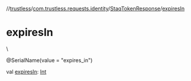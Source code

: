 //[trustless](../../../index.md)/[com.trustless.requests.identity](../index.md)/[StaqTokenResponse](index.md)/[expiresIn](expires-in.md)

# expiresIn

\

@SerialName(value = &quot;expires_in&quot;)

val [expiresIn](expires-in.md): [Int](https://kotlinlang.org/api/latest/jvm/stdlib/kotlin/-int/index.html)
